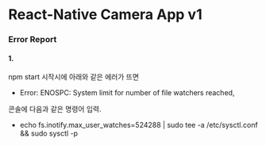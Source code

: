 # React-Native Camera App v1

### Error Report
#### 1.
npm start 시작시에 아래와 같은 에러가 뜨면
- Error: ENOSPC: System limit for number of file watchers reached, 

콘솔에 다음과 같은 명령어 입력.
- echo fs.inotify.max_user_watches=524288 | sudo tee -a /etc/sysctl.conf && sudo sysctl -p
